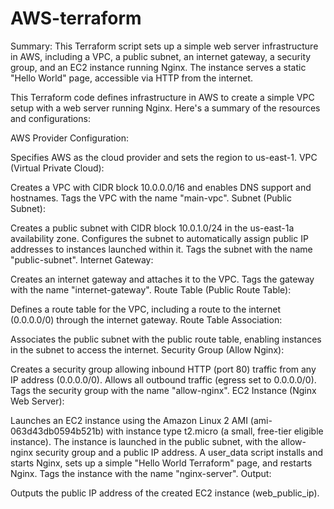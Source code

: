 # AWS-terraform

Summary:
This Terraform script sets up a simple web server infrastructure in AWS, including a VPC, a public subnet, an internet gateway, a security group, and an EC2 instance running Nginx. The instance serves a static "Hello World" page, accessible via HTTP from the internet.

This Terraform code defines infrastructure in AWS to create a simple VPC setup with a web server running Nginx. Here's a summary of the resources and configurations:

AWS Provider Configuration:

Specifies AWS as the cloud provider and sets the region to us-east-1.
VPC (Virtual Private Cloud):

Creates a VPC with CIDR block 10.0.0.0/16 and enables DNS support and hostnames.
Tags the VPC with the name "main-vpc".
Subnet (Public Subnet):

Creates a public subnet with CIDR block 10.0.1.0/24 in the us-east-1a availability zone.
Configures the subnet to automatically assign public IP addresses to instances launched within it.
Tags the subnet with the name "public-subnet".
Internet Gateway:

Creates an internet gateway and attaches it to the VPC.
Tags the gateway with the name "internet-gateway".
Route Table (Public Route Table):

Defines a route table for the VPC, including a route to the internet (0.0.0.0/0) through the internet gateway.
Route Table Association:

Associates the public subnet with the public route table, enabling instances in the subnet to access the internet.
Security Group (Allow Nginx):

Creates a security group allowing inbound HTTP (port 80) traffic from any IP address (0.0.0.0/0).
Allows all outbound traffic (egress set to 0.0.0.0/0).
Tags the security group with the name "allow-nginx".
EC2 Instance (Nginx Web Server):

Launches an EC2 instance using the Amazon Linux 2 AMI (ami-063d43db0594b521b) with instance type t2.micro (a small, free-tier eligible instance).
The instance is launched in the public subnet, with the allow-nginx security group and a public IP address.
A user_data script installs and starts Nginx, sets up a simple "Hello World Terraform" page, and restarts Nginx.
Tags the instance with the name "nginx-server".
Output:

Outputs the public IP address of the created EC2 instance (web_public_ip).
